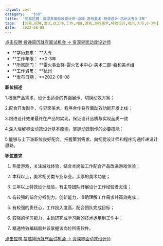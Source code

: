 ```yaml
---
layout:	post
category:	"job"
title:	"网易招聘：资深界面动效设计师-游戏-游戏美术-特效设计-杭州大专0-3年"
tags:	[网易,招聘,面试,找工作,工作,内推,游戏,游戏美术,特效设计,杭州,大专,0-3年]
date:	2022-08-08
---
```


[点击应聘 投递简历就有面试机会 ->  资深界面动效设计师](http://mobile.bole.netease.com/bole/boleDetail?id=5337&employeeId=346f03c3cda5f04c&key=all)



- **学历要求： **大专
- **工作年限： **0-3年
- **所属部门： **雷火事业群-雷火艺术中心-美术二部-羲和美术组
- **工作城市： **杭州
- **发布日期： **2022-08-08



**职位描述**

1.根据产品需求，设计出适合的界面展示、切换动效方案；

2.配合开发制作，与界面美术、程序合作将界面动效功能开发上线；

3.跟进设计效果最终在产品的实现，保证设计品质与实现品质一致

4.深入理解界面动效设计基本原则，掌握动效制作的必要技能；

5.能够与上下游职位良好配合，把握策划需求，向视觉设计师和程序沟通传递设计思路。



**职位要求**

1. 热爱游戏，关注游戏体验，结合本岗位工作配合产品改进游戏体验；

2. 本科以上，美术相关类专业毕业，深厚的美术功底；

3. 三年以上特效设计经验，有主导团队开展设计工作经验者尤佳；

4. 有较强的综合分析能力，创新能力，准确理解工作需求并高效完成；

5. 有较强的责任心，工作投入度高，配合团队完成目标；

6. 较强的学习能力，主动研究或学习新的技术运用到工作中；

7. 精通特效编辑器并该掌握该岗位所需软件。



[点击应聘 投递简历就有面试机会 ->  资深界面动效设计师](http://mobile.bole.netease.com/bole/boleDetail?id=5337&employeeId=346f03c3cda5f04c&key=all)